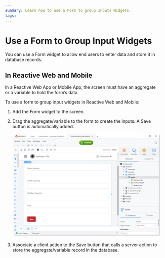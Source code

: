 ```yaml
---
summary: Learn how to use a Form to group Inputs Widgets.
tags:
---
```


# Use a Form to Group Input Widgets

You can use a Form widget to allow end users to enter data and store it in database records.

## In Reactive Web and Mobile

In a Reactive Web App or Mobile App, the screen must have an aggregate or a variable to hold the form’s data.

To use a form to group input widgets in Reactive Web and Mobile:

1. Add the Form widget to the screen.

1. Drag the aggregate/variable to the form to create the inputs. A Save button is automatically added. 

    ![](images/form-use-mobile.png?width=750)

1. Associate a client action to the Save button that calls a server action to store the aggregate/variable record in the database. 
